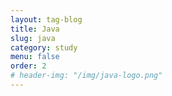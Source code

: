 ```yaml
---
layout: tag-blog
title: Java
slug: java
category: study
menu: false
order: 2
# header-img: "/img/java-logo.png"
---
```

